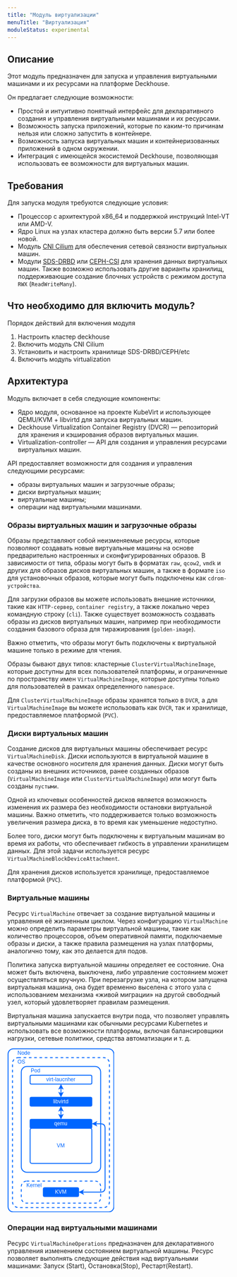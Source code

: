 ```yaml
---
title: "Модуль виртуализации"
menuTitle: "Виртуализация"
moduleStatus: experimental
---
```


## Описание

Этот модуль предназначен для запуска и управления виртуальными машинами и их ресурсами на платформе Deckhouse.

Он предлагает следующие возможности:

- Простой и интуитивно понятный интерфейс для декларативного создания и управления виртуальными машинами и их ресурсами.
- Возможность запуска приложений, которые по каким-то причинам нельзя или сложно запустить в контейнере.
- Возможность запуска виртуальных машин и контейнеризованных приложений в одном окружении.
- Интеграция с имеющейся экосистемой Deckhouse, позволяющая использовать ее возможности для виртуальных машин.

## Требования

Для запуска модуля требуются следующие условия:

- Процессор с архитектурой x86_64 и поддержкой инструкций Intel-VT или AMD-V.
- Ядро Linux на узлах кластера должно быть версии 5.7 или более новой.
- Модуль [CNI Cilium](/documentation/v1/modules/021-cni-cilium/) для обеспечения сетевой связности виртуальных машин.
- Модули [SDS-DRBD](https://deckhouse.ru/modules/sds-drbd/stable/) или [CEPH-CSI](/documentation/v1/modules/031-ceph-csi/) для хранения данных виртуальных машин. Также возможно использовать другие варианты хранилищ, поддерживающие создание блочных устройств с режимом доступа `RWX` (`ReadWriteMany`).

## Что необходимо для включить модуль?

Порядок действий для включения модуля

1. Настроить кластер deckhouse
2. Включить модуль CNI Cilium
3. Установить и настроить хранилище SDS-DRBD/CEPH/etc
4. Включить модуль virtualization

## Архитектура

Модуль включает в себя следующие компоненты:

- Ядро модуля, основанное на проекте KubeVirt и использующее QEMU/KVM + libvirtd для запуска виртуальных машин.
- Deckhouse Virtualization Container Registry (DVCR) — репозиторий для хранения и кэширования образов виртуальных машин.
- Virtualization-controller — API для создания и управления ресурсами виртуальных машин.

API предоставляет возможности для создания и управления следующими ресурсами:

- образы виртуальных машин и загрузочные образы;
- диски виртуальных машин;
- виртуальные машины;
- операции над виртуальными машинами.

### Образы виртуальных машин и загрузочные образы

Образы представляют собой неизменяемые ресурсы, которые позволяют создавать новые виртуальные машины на основе предварительно настроенных и сконфигурированных образов. В зависимости от типа, образы могут быть в форматах `raw`, `qcow2`, `vmdk` и других для образов дисков виртуальных машин, а также в формате `iso` для установочных образов, которые могут быть подключены как `cdrom-устройства`.

Для загрузки образов вы можете использовать внешние источники, такие как `HTTP-сервер`, `container registry`, а также локально через командную строку (`cli`). Также существует возможность создавать образы из дисков виртуальных машин, например при необходимости создания базового образа для тиражирования (`golden-image`).

Важно отметить, что образы могут быть подключены к виртуальной машине только в режиме для чтения.

Образы бывают двух типов: кластерные `ClusterVirtualMachineImage`, которые доступны для всех пользователей платформы, и ограниченные по пространству имен `VirtualMachineImage`, которые доступны только для пользователей в рамках определенного `namespace`.

Для `ClusterVirtualMachineImage` образы хранятся только в `DVCR`, а для `VirtualMachineImage` вы можете использовать как `DVCR`, так и хранилище, предоставляемое платформой (`PVC`).

### Диски виртуальных машин

Cоздание дисков для виртуальных машины обеспечивает ресурс `VirtualMachineDisk`. Диски используются в виртуальной машине в качестве основного носителя для хранения данных. Диски могут быть созданы из внешних источников, ранее созданных образов (`VirtualMachineImage` или `ClusterVirtualMachineImage`) или могут быть созданы `пустыми`.

Одной из ключевых особенностей дисков является возможность изменения их размера без необходимости остановки виртуальной машины. Важно отметить, что поддерживается только возможность увеличения размера диска, в то время как уменьшение недоступно.

Более того, диски могут быть подключены к виртуальным машинам во время их работы, что обеспечивает гибкость в управлении хранилищем данных. Для этой задачи используется ресурс `VirtualMachineBlockDeviceAttachment`.

Для хранения дисков используется хранилище, предоставляемое платформой (`PVC`).

### Виртуальные машины

Ресурс `VirtualMachine` отвечает за создание виртуальной машины и управления её жизненным циклом. Через конфигурацию `VirtualMachine` можно определить параметры виртуальной машины, такие как количество процессоров, объем оперативной памяти, подключаемые образы и диски, а также правила размещения на узлах платформы, аналогично тому, как это делается для подов.

Политика запуска виртуальной машины определяет ее состояние. Она может быть включена, выключена, либо управление состоянием может осуществляться вручную. При перезагрузке узла, на котором запущена виртуальная машина, она будет временно выселена с этого узла с использованием механизма «живой миграции» на другой свободный узел, который удовлетворяет правилам размещения.

Виртуальная машина запускается внутри пода, что позволяет управлять виртуальными машинами как обычными ресурсами Kubernetes и использовать все возможности платформы, включая балансировщики нагрузки, сетевые политики, средства автоматизации и т. д.

![](images/vm.png)

### Операции над виртуальными машинами

Ресурс `VirtualMachineOperations` предназначен для декларативного управления изменением состоянием виртуальной машины. Ресурс позволяет выполнять следующие действия над виртуальными машинами: Запуск (Start), Остановка(Stop), Рестарт(Restart).
